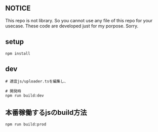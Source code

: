 ## NOTICE
This repo is not library. 
So you cannot use any file of this repo for your usecase. These code are developed just for my porpose.
Sorry.

## setup
```
npm install
```

## dev

```
# 適宜js/uploader.tsを編集し、

# 開発時
npm run build:dev
```


## 本番稼働するjsのbuild方法
```
npm run build:prod
```
